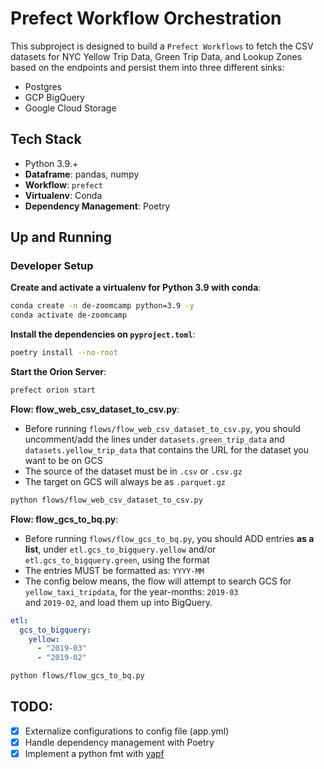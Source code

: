 # Prefect Workflow Orchestration

This subproject is designed to build a `Prefect Workflows` to fetch the CSV datasets for NYC Yellow Trip Data, Green Trip Data, and Lookup Zones based on the endpoints and persist them into three different sinks:
- Postgres
- GCP BigQuery
- Google Cloud Storage

## Tech Stack
- Python 3.9.+
- **Dataframe**: pandas, numpy
- **Workflow**: `prefect`
- **Virtualenv**: Conda
- **Dependency Management**: Poetry

## Up and Running

### Developer Setup

**Create and activate a virtualenv for Python 3.9 with conda**:
```bash
conda create -n de-zoomcamp python=3.9 -y
conda activate de-zoomcamp
```

**Install the dependencies on `pyproject.toml`**:
```bash
poetry install --no-root
```

**Start the Orion Server**:
```bash
prefect orion start
```

**Flow: flow_web_csv_dataset_to_csv.py**:

- Before running `flows/flow_web_csv_dataset_to_csv.py`, you should uncomment/add the lines under `datasets.green_trip_data` 
  and `datasets.yellow_trip_data` that contains the URL for the dataset you want to be on GCS
- The source of the dataset must be in `.csv` or `.csv.gz`
- The target on GCS will always be as `.parquet.gz`

```bash
python flows/flow_web_csv_dataset_to_csv.py
```

**Flow: flow_gcs_to_bq.py**:
- Before running `flows/flow_gcs_to_bq.py`, you should ADD entries **as a list**, under `etl.gcs_to_bigquery.yellow` and/or 
  `etl.gcs_to_bigquery.green`, using the format
- The entries MUST be formatted as: `YYYY-MM`
- The config below means, the flow will attempt to search GCS for `yellow_taxi_tripdata`, for the year-months: `2019-03`   
  and `2019-02`, and load them up into BigQuery.

```yaml
etl:
  gcs_to_bigquery:
    yellow:
      - "2019-03"
      - "2019-02"
```


```bash
python flows/flow_gcs_to_bq.py
```

## TODO:
- [x] Externalize configurations to config file (app.yml)
- [x] Handle dependency management with Poetry
- [x] Implement a python fmt with [yapf](https://github.com/google/yapf)
